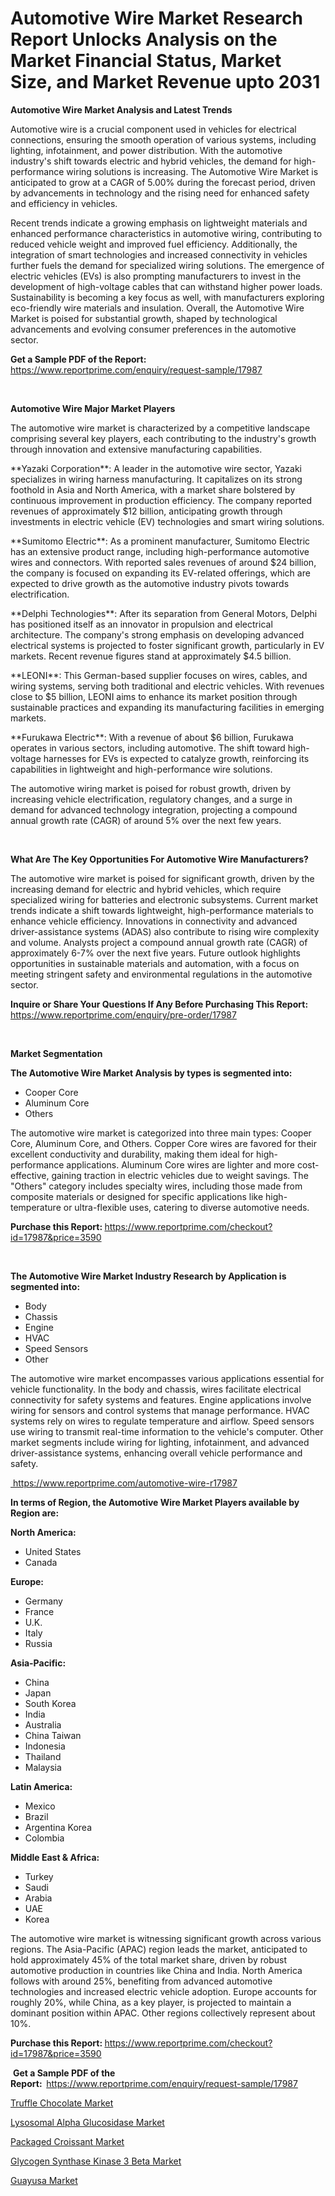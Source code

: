 <p><h1>Automotive Wire Market Research Report Unlocks Analysis on the Market Financial Status, Market Size, and Market Revenue upto 2031</h1></p><p><strong>Automotive Wire Market Analysis and Latest Trends</strong></p>
<p><p>Automotive wire is a crucial component used in vehicles for electrical connections, ensuring the smooth operation of various systems, including lighting, infotainment, and power distribution. With the automotive industry's shift towards electric and hybrid vehicles, the demand for high-performance wiring solutions is increasing. The Automotive Wire Market is anticipated to grow at a CAGR of 5.00% during the forecast period, driven by advancements in technology and the rising need for enhanced safety and efficiency in vehicles.</p><p>Recent trends indicate a growing emphasis on lightweight materials and enhanced performance characteristics in automotive wiring, contributing to reduced vehicle weight and improved fuel efficiency. Additionally, the integration of smart technologies and increased connectivity in vehicles further fuels the demand for specialized wiring solutions. The emergence of electric vehicles (EVs) is also prompting manufacturers to invest in the development of high-voltage cables that can withstand higher power loads. Sustainability is becoming a key focus as well, with manufacturers exploring eco-friendly wire materials and insulation. Overall, the Automotive Wire Market is poised for substantial growth, shaped by technological advancements and evolving consumer preferences in the automotive sector.</p></p>
<p><strong>Get a Sample PDF of the Report:&nbsp;</strong> <a href="https://www.reportprime.com/enquiry/request-sample/17987?utm_campaign=1159&utm_medium=2&utm_source=Github&utm_content=ia&utm_term=20112024&utm_id=automotive-wire">https://www.reportprime.com/enquiry/request-sample/17987</a></p>
<p>&nbsp;</p>
<p><strong>Automotive Wire Major Market Players</strong></p>
<p><p>The automotive wire market is characterized by a competitive landscape comprising several key players, each contributing to the industry's growth through innovation and extensive manufacturing capabilities.</p><p>**Yazaki Corporation**: A leader in the automotive wire sector, Yazaki specializes in wiring harness manufacturing. It capitalizes on its strong foothold in Asia and North America, with a market share bolstered by continuous improvement in production efficiency. The company reported revenues of approximately $12 billion, anticipating growth through investments in electric vehicle (EV) technologies and smart wiring solutions.</p><p>**Sumitomo Electric**: As a prominent manufacturer, Sumitomo Electric has an extensive product range, including high-performance automotive wires and connectors. With reported sales revenues of around $24 billion, the company is focused on expanding its EV-related offerings, which are expected to drive growth as the automotive industry pivots towards electrification.</p><p>**Delphi Technologies**: After its separation from General Motors, Delphi has positioned itself as an innovator in propulsion and electrical architecture. The company's strong emphasis on developing advanced electrical systems is projected to foster significant growth, particularly in EV markets. Recent revenue figures stand at approximately $4.5 billion.</p><p>**LEONI**: This German-based supplier focuses on wires, cables, and wiring systems, serving both traditional and electric vehicles. With revenues close to $5 billion, LEONI aims to enhance its market position through sustainable practices and expanding its manufacturing facilities in emerging markets.</p><p>**Furukawa Electric**: With a revenue of about $6 billion, Furukawa operates in various sectors, including automotive. The shift toward high-voltage harnesses for EVs is expected to catalyze growth, reinforcing its capabilities in lightweight and high-performance wire solutions.</p><p>The automotive wiring market is poised for robust growth, driven by increasing vehicle electrification, regulatory changes, and a surge in demand for advanced technology integration, projecting a compound annual growth rate (CAGR) of around 5% over the next few years.</p></p>
<p>&nbsp;</p>
<p><strong>What Are The Key Opportunities For Automotive Wire Manufacturers?</strong></p>
<p><p>The automotive wire market is poised for significant growth, driven by the increasing demand for electric and hybrid vehicles, which require specialized wiring for batteries and electronic subsystems. Current market trends indicate a shift towards lightweight, high-performance materials to enhance vehicle efficiency. Innovations in connectivity and advanced driver-assistance systems (ADAS) also contribute to rising wire complexity and volume. Analysts project a compound annual growth rate (CAGR) of approximately 6-7% over the next five years. Future outlook highlights opportunities in sustainable materials and automation, with a focus on meeting stringent safety and environmental regulations in the automotive sector.</p></p>
<p><strong>Inquire or Share Your Questions If Any Before Purchasing This Report:</strong> <a href="https://www.reportprime.com/enquiry/pre-order/17987?utm_campaign=1159&utm_medium=2&utm_source=Github&utm_content=ia&utm_term=20112024&utm_id=automotive-wire">https://www.reportprime.com/enquiry/pre-order/17987</a></p>
<p>&nbsp;</p>
<p><strong>Market Segmentation</strong></p>
<p><strong>The Automotive Wire Market Analysis by types is segmented into:</strong></p>
<p><ul><li>Cooper Core</li><li>Aluminum Core</li><li>Others</li></ul></p>
<p><p>The automotive wire market is categorized into three main types: Cooper Core, Aluminum Core, and Others. Copper Core wires are favored for their excellent conductivity and durability, making them ideal for high-performance applications. Aluminum Core wires are lighter and more cost-effective, gaining traction in electric vehicles due to weight savings. The "Others" category includes specialty wires, including those made from composite materials or designed for specific applications like high-temperature or ultra-flexible uses, catering to diverse automotive needs.</p></p>
<p><strong>Purchase this Report:&nbsp;</strong><a href="https://www.reportprime.com/checkout?id=17987&price=3590&utm_campaign=1159&utm_medium=2&utm_source=Github&utm_content=ia&utm_term=20112024&utm_id=automotive-wire">https://www.reportprime.com/checkout?id=17987&price=3590</a></p>
<p>&nbsp;</p>
<p><strong>The Automotive Wire Market Industry Research by Application is segmented into:</strong></p>
<p><ul><li>Body</li><li>Chassis</li><li>Engine</li><li>HVAC</li><li>Speed Sensors</li><li>Other</li></ul></p>
<p><p>The automotive wire market encompasses various applications essential for vehicle functionality. In the body and chassis, wires facilitate electrical connectivity for safety systems and features. Engine applications involve wiring for sensors and control systems that manage performance. HVAC systems rely on wires to regulate temperature and airflow. Speed sensors use wiring to transmit real-time information to the vehicle's computer. Other market segments include wiring for lighting, infotainment, and advanced driver-assistance systems, enhancing overall vehicle performance and safety.</p></p>
<p><a href="https://www.reportprime.com/automotive-wire-r17987?utm_campaign=1159&utm_medium=2&utm_source=Github&utm_content=ia&utm_term=20112024&utm_id=automotive-wire">&nbsp;https://www.reportprime.com/automotive-wire-r17987</a></p>
<p><strong>In terms of Region, the Automotive Wire Market Players available by Region are:</strong></p>
<p>
    <p> <strong> North America: </strong>
        <ul>
            <li>United States</li>
            <li>Canada</li>
        </ul>
        </p> 
    <p> <strong> Europe: </strong>
        <ul>
            <li>Germany</li>
            <li>France</li>
            <li>U.K.</li>
            <li>Italy</li>
            <li>Russia</li>
        </ul>
        </p> 
    <p> <strong> Asia-Pacific: </strong>
        <ul>
            <li>China</li>
            <li>Japan</li>
            <li>South Korea</li>
            <li>India</li>
            <li>Australia</li>
            <li>China Taiwan</li>
            <li>Indonesia</li>
            <li>Thailand</li>
            <li>Malaysia</li>
        </ul>
        </p> 
    <p> <strong> Latin America: </strong>
        <ul>
            <li>Mexico</li>
            <li>Brazil</li>
            <li>Argentina Korea</li>
            <li>Colombia</li>
        </ul>
        </p> 
    <p> <strong> Middle East & Africa: </strong>
        <ul>
            <li>Turkey</li>
            <li>Saudi</li>
            <li>Arabia</li>
            <li>UAE</li>
            <li>Korea</li>
        </ul>
    </p>
    </p>
<p><p>The automotive wire market is witnessing significant growth across various regions. The Asia-Pacific (APAC) region leads the market, anticipated to hold approximately 45% of the total market share, driven by robust automotive production in countries like China and India. North America follows with around 25%, benefiting from advanced automotive technologies and increased electric vehicle adoption. Europe accounts for roughly 20%, while China, as a key player, is projected to maintain a dominant position within APAC. Other regions collectively represent about 10%.</p></p>
<p><strong>Purchase this Report: </strong><a href="https://www.reportprime.com/checkout?id=17987&price=3590&utm_campaign=1159&utm_medium=2&utm_source=Github&utm_content=ia&utm_term=20112024&utm_id=automotive-wire">https://www.reportprime.com/checkout?id=17987&price=3590</a></p>
<p>&nbsp;<strong>Get a Sample PDF of the Report:&nbsp;&nbsp;</strong><a href="https://www.reportprime.com/enquiry/request-sample/17987?utm_campaign=1159&utm_medium=2&utm_source=Github&utm_content=ia&utm_term=20112024&utm_id=automotive-wire">https://www.reportprime.com/enquiry/request-sample/17987</a></p>
<p><strong></strong></p>
<p><p><a href="https://www.linkedin.com/pulse/truffle-chocolate-market-analysis-type-application-geography-hlu6f?utm_campaign=1159&utm_medium=2&utm_source=Github&utm_content=ia&utm_term=20112024&utm_id=automotive-wire">Truffle Chocolate Market</a></p><p><a href="https://issuu.com/reportprime-2/docs/lysosomal-alpha-glucosidase-market-_e2e70166a68746?utm_campaign=1159&utm_medium=2&utm_source=Github&utm_content=ia&utm_term=20112024&utm_id=automotive-wire">Lysosomal Alpha Glucosidase Market</a></p><p><a href="https://www.linkedin.com/pulse/unveiling-market-trends-global-packaged-croissant-growth-cwrif?utm_campaign=1159&utm_medium=2&utm_source=Github&utm_content=ia&utm_term=20112024&utm_id=automotive-wire">Packaged Croissant Market</a></p><p><a href="https://issuu.com/reportprime-2/docs/glycogen-synthase-kinase-3-beta-mar_281be24daa7078?utm_campaign=1159&utm_medium=2&utm_source=Github&utm_content=ia&utm_term=20112024&utm_id=automotive-wire">Glycogen Synthase Kinase 3 Beta Market</a></p><p><a href="https://www.linkedin.com/pulse/growth-forecast-guayusa-market-competitive-landscape-anticipated-i1mef?utm_campaign=1159&utm_medium=2&utm_source=Github&utm_content=ia&utm_term=20112024&utm_id=automotive-wire">Guayusa Market</a></p></p>